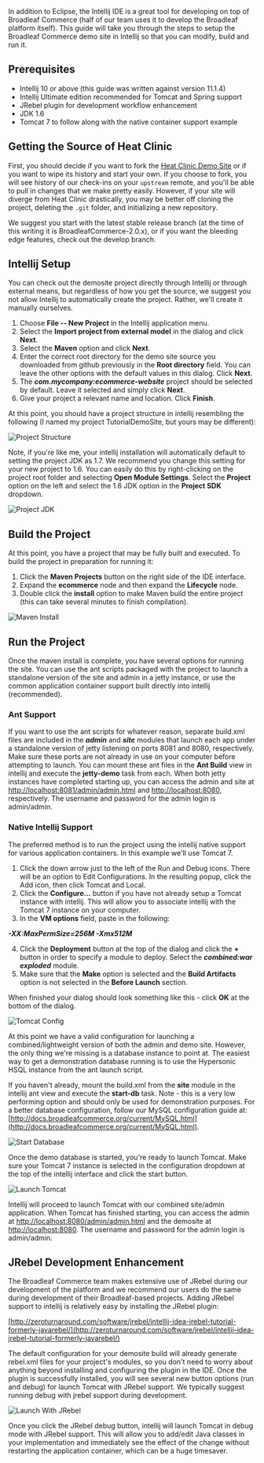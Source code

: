 In addition to Eclipse, the Intellij IDE is a great tool for developing on top of Broadleaf Commerce (half of our team uses it to develop the Broadleaf platform itself). This guide will take you through the steps to setup the Broadleaf Commerce demo site in Intellij so that you can modify, build and run it.

## Prerequisites

 - Intellij 10 or above (this guide was written against version 11.1.4)
 - Intellij Ultimate edition recommended for Tomcat and Spring support
 - JRebel plugin for development workflow enhancement
 - JDK 1.6
 - Tomcat 7 to follow along with the native container support example

## Getting the Source of Heat Clinic

First, you should decide if you want to fork the [Heat Clinic Demo Site](https://github.com/BroadleafCommerce/DemoSite) or if you want to wipe its history and start your own. If you choose to fork, you will see history of our check-ins on your `upstream` remote, and you'll be able to pull in changes that we make pretty easily. However, if your site will diverge from Heat Clinic drastically, you may be better off cloning the project, deleting the `.git` folder, and initializing a new repository.

We suggest you start with the latest stable release branch (at the time of this writing it is BroadleafCommerce-2.0.x), or if you want the bleeding edge features, check out the develop branch.

## Intellij Setup

You can check out the demosite project directly through Intellij or through external means, but regardless of how you get the source, we suggest you not allow Intellij to automatically create the project. Rather, we'll create it manually ourselves.

1. Choose **File -- New Project** in the Intellij application menu.
2. Select the **Import project from external model** in the dialog and click **Next**.
3. Select the **Maven** option and click **Next**.
4. Enter the correct root directory for the demo site source you downloaded from github previously in the **Root directory** field. You can leave the other options with the default values in this dialog. Click **Next**.
5. The ***com.mycompany:ecommerce-website*** project should be selected by default. Leave it selected and simply click **Next**.
6. Give your project a relevant name and location. Click **Finish**.

At this point, you should have a project structure in intellij resembling the following (I named my project TutorialDemoSite, but yours may be different):

![Project Structure](images/intellij-project-structure.png)

Note, if you're like me, your intellij installation will automatically default to setting the project JDK as 1.7. We recommend you change this setting for your new project to 1.6. You can easily do this by right-clicking on the project root folder and selecting
**Open Module Settings**. Select the **Project** option on the left and select the 1.6 JDK option in the **Project SDK** dropdown.

![Project JDK](images/intellij-project-jdk.png)

## Build the Project

At this point, you have a project that may be fully built and executed. To build the project in preparation for running it:

1. Click the **Maven Projects** button on the right side of the IDE interface.
2. Expand the **ecommerce** node and then expand the **Lifecycle** node.
3. Double click the **install** option to make Maven build the entire project (this can take several minutes to finish compilation).

![Maven Install](images/intellij-maven-install.png)

## Run the Project

Once the maven install is complete, you have several options for running the site. You can use the ant scripts packaged with the project to launch a standalone version of the site and admin in a jetty instance, or use the common application container support built directly into intellij (recommended).

### Ant Support

If you want to use the ant scripts for whatever reason, separate build.xml files are included in the ***admin*** and ***site*** modules that launch each app under a standalone version of jetty listening on ports 8081 and 8080, respectively. Make sure these ports are not already in use on your computer before attempting to launch. You can mount these ant files in the **Ant Build** view in intellij and execute the **jetty-demo** task from each. When both jetty instances have completed starting up, you can access the admin and site at [http://localhost:8081/admin/admin.html](http://localhost:8081/admin/admin.html) and [http://localhost:8080](http://localhost:8080), respectively. The username and password for the admin login is admin/admin.

### Native Intellij Support

The preferred method is to run the project using the intellij native support for various application containers. In this example we'll use Tomcat 7.

1. Click the down arrow just to the left of the Run and Debug icons. There will be an option to Edit Configurations. In the resulting popup, click the Add icon, then click Tomcat and Local.
2. Click the **Configure…** button if you have not already setup a Tomcat instance with intellij. This will allow you to associate intellij with the Tomcat 7 instance on your computer.
3. In the **VM options** field, paste in the following:

***-XX:MaxPermSize=256M -Xmx512M***

4. Click the **Deployment** button at the top of the dialog and click the **+** button in order to specify a module to deploy. Select the ***combined:war exploded*** module.
5. Make sure that the **Make** option is selected and the **Build Artifacts** option is not selected in the **Before Launch** section.

When finished your dialog should look something like this - click **OK** at the bottom of the dialog.

![Tomcat Config](images/intellij-tomcat-config.png)

At this point we have a valid configuration for launching a combined/lightweight version of both the admin and demo site. However, the only thing we're missing is a database instance to point at. The easiest way to get a demonstration database running is to use the Hypersonic HSQL instance from the ant launch script.

If you haven't already, mount the build.xml from the **site** module in the intellij ant view and execute the **start-db** task. Note - this is a very low performing option and should only be used for demonstration purposes. For a better database configuration, follow our MySQL configuration guide at: [http://docs.broadleafcommerce.org/current/MySQL.html](http://docs.broadleafcommerce.org/current/MySQL.html).

![Start Database](images/intellij-start-db.png)

Once the demo database is started, you're ready to launch Tomcat. Make sure your Tomcat 7 instance is selected in the configuration dropdown at the top of the intellij interface and click the start button.

![Launch Tomcat](images/intellij-launch-tomcat.png)

Intellij will proceed to launch Tomcat with our combined site/admin application. When Tomcat has finished starting, you can access the admin at [http://localhost:8080/admin/admin.html](http://localhost:8080/admin/admin.html) and the demosite at [http://localhost:8080](http://localhost:8080). The username and password for the admin login is admin/admin.

## JRebel Development Enhancement

The Broadleaf Commerce team makes extensive use of JRebel during our development of the platform and we recommend our users do the same during development of their Broadleaf-based projects. Adding JRebel support to intellij is relatively easy by installing the JRebel plugin:

[http://zeroturnaround.com/software/jrebel/intellij-idea-jrebel-tutorial-formerly-javarebel/](http://zeroturnaround.com/software/jrebel/intellij-idea-jrebel-tutorial-formerly-javarebel/)

The default configuration for your demosite build will already generate rebel.xml files for your project's modules, so you don't need to worry about anything beyond installing and configuring the plugin in the IDE. Once the plugin is successfully installed, you will see several new button options (run and debug) for launch Tomcat with JRebel support. We typically suggest running debug with jrebel support during development.

![Launch With JRebel](images/intellij-launch-jrebel.png)

Once you click the JRebel debug button, intellij will launch Tomcat in debug mode with JRebel support. This will allow you to add/edit Java classes in your implementation and immediately see the effect of the change without restarting the application container, which can be a huge timesaver.











